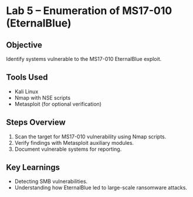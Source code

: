 # Lab 5 – Enumeration of MS17-010 (EternalBlue)

## Objective
Identify systems vulnerable to the MS17-010 EternalBlue exploit.

## Tools Used
- Kali Linux
- Nmap with NSE scripts
- Metasploit (for optional verification)

## Steps Overview
1. Scan the target for MS17-010 vulnerability using Nmap scripts.
2. Verify findings with Metasploit auxiliary modules.
3. Document vulnerable systems for reporting.

## Key Learnings
- Detecting SMB vulnerabilities.
- Understanding how EternalBlue led to large-scale ransomware attacks.
